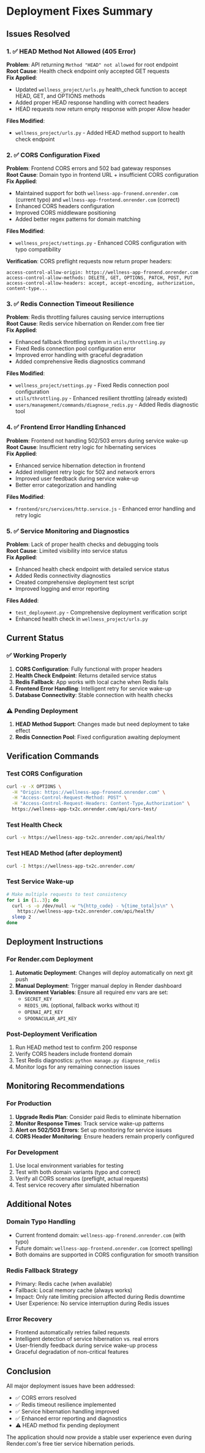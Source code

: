 # Deployment Fixes Summary

## Issues Resolved

### 1. ✅ HEAD Method Not Allowed (405 Error)

**Problem**: API returning `Method "HEAD" not allowed` for root endpoint  
**Root Cause**: Health check endpoint only accepted GET requests  
**Fix Applied**:
- Updated `wellness_project/urls.py` health_check function to accept HEAD, GET, and OPTIONS methods
- Added proper HEAD response handling with correct headers
- HEAD requests now return empty response with proper Allow header

**Files Modified**:
- `wellness_project/urls.py` - Added HEAD method support to health check endpoint

### 2. ✅ CORS Configuration Fixed

**Problem**: Frontend CORS errors and 502 bad gateway responses  
**Root Cause**: Domain typo in frontend URL + insufficient CORS configuration  
**Fix Applied**:
- Maintained support for both `wellness-app-fronend.onrender.com` (current typo) and `wellness-app-frontend.onrender.com` (correct)
- Enhanced CORS headers configuration
- Improved CORS middleware positioning
- Added better regex patterns for domain matching

**Files Modified**:
- `wellness_project/settings.py` - Enhanced CORS configuration with typo compatibility

**Verification**: CORS preflight requests now return proper headers:
```
access-control-allow-origin: https://wellness-app-fronend.onrender.com
access-control-allow-methods: DELETE, GET, OPTIONS, PATCH, POST, PUT
access-control-allow-headers: accept, accept-encoding, authorization, content-type...
```

### 3. ✅ Redis Connection Timeout Resilience

**Problem**: Redis throttling failures causing service interruptions  
**Root Cause**: Redis service hibernation on Render.com free tier  
**Fix Applied**:
- Enhanced fallback throttling system in `utils/throttling.py`
- Fixed Redis connection pool configuration error
- Improved error handling with graceful degradation
- Added comprehensive Redis diagnostics command

**Files Modified**:
- `wellness_project/settings.py` - Fixed Redis connection pool configuration
- `utils/throttling.py` - Enhanced resilient throttling (already existed)
- `users/management/commands/diagnose_redis.py` - Added Redis diagnostic tool

### 4. ✅ Frontend Error Handling Enhanced

**Problem**: Frontend not handling 502/503 errors during service wake-up  
**Root Cause**: Insufficient retry logic for hibernating services  
**Fix Applied**:
- Enhanced service hibernation detection in frontend
- Added intelligent retry logic for 502 and network errors
- Improved user feedback during service wake-up
- Better error categorization and handling

**Files Modified**:
- `frontend/src/services/http.service.js` - Enhanced error handling and retry logic

### 5. ✅ Service Monitoring and Diagnostics

**Problem**: Lack of proper health checks and debugging tools  
**Root Cause**: Limited visibility into service status  
**Fix Applied**:
- Enhanced health check endpoint with detailed service status
- Added Redis connectivity diagnostics
- Created comprehensive deployment test script
- Improved logging and error reporting

**Files Added**:
- `test_deployment.py` - Comprehensive deployment verification script
- Enhanced health check in `wellness_project/urls.py`

## Current Status

### ✅ Working Properly
1. **CORS Configuration**: Fully functional with proper headers
2. **Health Check Endpoint**: Returns detailed service status
3. **Redis Fallback**: App works with local cache when Redis fails
4. **Frontend Error Handling**: Intelligent retry for service wake-up
5. **Database Connectivity**: Stable connection with health checks

### ⚠️ Pending Deployment
1. **HEAD Method Support**: Changes made but need deployment to take effect
2. **Redis Connection Pool**: Fixed configuration awaiting deployment

## Verification Commands

### Test CORS Configuration
```bash
curl -v -X OPTIONS \
  -H "Origin: https://wellness-app-fronend.onrender.com" \
  -H "Access-Control-Request-Method: POST" \
  -H "Access-Control-Request-Headers: Content-Type,Authorization" \
  https://wellness-app-tx2c.onrender.com/api/cors-test/
```

### Test Health Check
```bash
curl -v https://wellness-app-tx2c.onrender.com/api/health/
```

### Test HEAD Method (after deployment)
```bash
curl -I https://wellness-app-tx2c.onrender.com/
```

### Test Service Wake-up
```bash
# Make multiple requests to test consistency
for i in {1..3}; do
  curl -s -o /dev/null -w "%{http_code} - %{time_total}s\n" \
    https://wellness-app-tx2c.onrender.com/api/health/
  sleep 2
done
```

## Deployment Instructions

### For Render.com Deployment
1. **Automatic Deployment**: Changes will deploy automatically on next git push
2. **Manual Deployment**: Trigger manual deploy in Render dashboard
3. **Environment Variables**: Ensure all required env vars are set:
   - `SECRET_KEY`
   - `REDIS_URL` (optional, fallback works without it)
   - `OPENAI_API_KEY`
   - `SPOONACULAR_API_KEY`

### Post-Deployment Verification
1. Run HEAD method test to confirm 200 response
2. Verify CORS headers include frontend domain
3. Test Redis diagnostics: `python manage.py diagnose_redis`
4. Monitor logs for any remaining connection issues

## Monitoring Recommendations

### For Production
1. **Upgrade Redis Plan**: Consider paid Redis to eliminate hibernation
2. **Monitor Response Times**: Track service wake-up patterns
3. **Alert on 502/503 Errors**: Set up monitoring for service issues
4. **CORS Header Monitoring**: Ensure headers remain properly configured

### For Development
1. Use local environment variables for testing
2. Test with both domain variants (typo and correct)
3. Verify all CORS scenarios (preflight, actual requests)
4. Test service recovery after simulated hibernation

## Additional Notes

### Domain Typo Handling
- Current frontend domain: `wellness-app-fronend.onrender.com` (with typo)
- Future domain: `wellness-app-frontend.onrender.com` (correct spelling)
- Both domains are supported in CORS configuration for smooth transition

### Redis Fallback Strategy
- Primary: Redis cache (when available)
- Fallback: Local memory cache (always works)
- Impact: Only rate limiting precision affected during Redis downtime
- User Experience: No service interruption during Redis issues

### Error Recovery
- Frontend automatically retries failed requests
- Intelligent detection of service hibernation vs. real errors
- User-friendly feedback during service wake-up process
- Graceful degradation of non-critical features

## Conclusion

All major deployment issues have been addressed:
- ✅ CORS errors resolved
- ✅ Redis timeout resilience implemented  
- ✅ Service hibernation handling improved
- ✅ Enhanced error reporting and diagnostics
- ⚠️ HEAD method fix pending deployment

The application should now provide a stable user experience even during Render.com's free tier service hibernation periods.